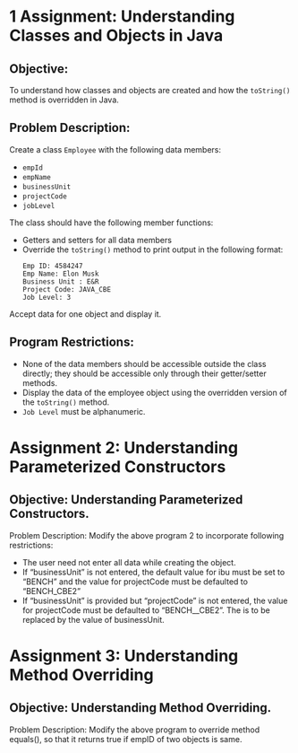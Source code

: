 # 1 Assignment: Understanding Classes and Objects in Java

## Objective:
To understand how classes and objects are created and how the `toString()` method is overridden in Java.

## Problem Description:
Create a class `Employee` with the following data members:
- `empId`
- `empName`
- `businessUnit`
- `projectCode`
- `jobLevel`

The class should have the following member functions:
- Getters and setters for all data members
- Override the `toString()` method to print output in the following format:
  ```
  Emp ID: 4584247
  Emp Name: Elon Musk
  Business Unit : E&R
  Project Code: JAVA_CBE
  Job Level: 3
  ```

Accept data for one object and display it.

## Program Restrictions:
- None of the data members should be accessible outside the class directly; they should be accessible only through their getter/setter methods.
- Display the data of the employee object using the overridden version of the `toString()` method.
- `Job Level` must be alphanumeric.

# Assignment 2: Understanding Parameterized Constructors

## Objective: Understanding Parameterized Constructors.

Problem Description: Modify the above program 2 to incorporate following restrictions:
- The user need not enter all data while creating the object.
- If “businessUnit” is not entered, the default value for ibu must be set to “BENCH” and
the value for projectCode must be defaulted to “BENCH_CBE2”
- If “businessUnit” is provided but “projectCode” is not entered, the value for
projectCode must be defaulted to “BENCH_<businessUnit>_CBE2”. The <businessUnit> is to be
replaced by the value of businessUnit.

# Assignment 3: Understanding Method Overriding
## Objective: Understanding Method Overriding.

Problem Description: Modify the above program  to override method equals(), so that it
returns true if empID of two objects is same.
